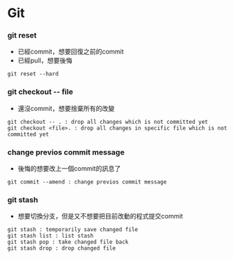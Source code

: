 # Git

### git reset  

- 已經commit，想要回復之前的commit
- 已經pull，想要後悔

``` Shell
git reset --hard
```

### git checkout -- file 

- 還沒commit，想要捨棄所有的改變

```Shell 
git checkout -- . : drop all changes which is not committed yet
git checkout <file>. : drop all changes in specific file which is not committed yet
```

### change previos commit message 

- 後悔的想要改上一個commit的訊息了

```Shell
git commit --amend : change previos commit message 
```

### git stash

- 想要切換分支，但是又不想要把目前改動的程式提交commit

```Shell
git stash : temporarily save changed file
git stash list : list stash
git stash pop : take changed file back
git stash drop : drop changed file 
```